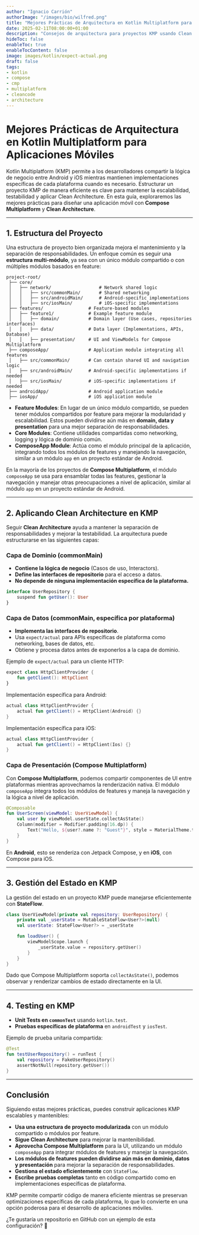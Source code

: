 ```yaml
---
author: "Ignacio Carrión"
authorImage: "/images/bio/wilfred.png"
title: "Mejores Prácticas de Arquitectura en Kotlin Multiplatform para Aplicaciones Móviles"
date: 2025-02-11T08:00:00+01:00
description: "Consejos de arquitectura para proyectos KMP usando Clean Architecture"
hideToc: false
enableToc: true
enableTocContent: false
image: images/kotlin/expect-actual.png
draft: false
tags:
- kotlin
- compose
- cmp
- multiplatform
- cleancode
- architecture
---
```


# Mejores Prácticas de Arquitectura en Kotlin Multiplatform para Aplicaciones Móviles

Kotlin Multiplatform (KMP) permite a los desarrolladores compartir la lógica de negocio entre Android y iOS mientras mantienen implementaciones específicas de cada plataforma cuando es necesario. Estructurar un proyecto KMP de manera eficiente es clave para mantener la escalabilidad, testabilidad y aplicar Clean Architecture. En esta guía, exploraremos las mejores prácticas para diseñar una aplicación móvil con **Compose Multiplatform** y **Clean Architecture**.

---

## 1. **Estructura del Proyecto**

Una estructura de proyecto bien organizada mejora el mantenimiento y la separación de responsabilidades. Un enfoque común es seguir una **estructura multi-módulo**, ya sea con un único módulo compartido o con múltiples módulos basados en feature:

```
project-root/
 ├── core/
 │   ├── network/                  # Network shared logic
 │   │   ├── src/commonMain/       # Shared networking
 │   │   ├── src/androidMain/      # Android-specific implementations
 │   │   ├── src/iosMain/          # iOS-specific implementations
 ├── features/                 # Feature-based modules
 │   ├── feature1/             # Example feature module
 │   │   ├── domain/           # Domain layer (Use cases, repositories interfaces)
 │   │   ├── data/             # Data layer (Implementations, APIs, Database)
 │   │   ├── presentation/     # UI and ViewModels for Compose Multiplatform
 ├── composeApp/               # Application module integrating all features
 │   ├── src/commonMain/       # Can contain shared UI and navigation logic
 │   ├── src/androidMain/      # Android-specific implementations if needed
 │   ├── src/iosMain/          # iOS-specific implementations if needed
 ├── androidApp/               # Android application module
 ├── iosApp/                   # iOS application module
```

- **Feature Modules**: En lugar de un único módulo compartido, se pueden tener módulos compartidos por feature para mejorar la modularidad y escalabilidad. Estos pueden dividirse aún más en **domain, data y presentation** para una mejor separación de responsabilidades.
- **Core Modules**: Contiene utilidades compartidas como networking, logging y lógica de dominio común.
- **ComposeApp Module**: Actúa como el módulo principal de la aplicación, integrando todos los módulos de features y manejando la navegación, similar a un módulo `app` en un proyecto estándar de Android.

En la mayoría de los proyectos de **Compose Multiplatform**, el módulo `composeApp` se usa para ensamblar todas las features, gestionar la navegación y manejar otras preocupaciones a nivel de aplicación, similar al módulo `app` en un proyecto estándar de Android.

---

## 2. **Aplicando Clean Architecture en KMP**

Seguir **Clean Architecture** ayuda a mantener la separación de responsabilidades y mejorar la testabilidad. La arquitectura puede estructurarse en las siguientes capas:

### **Capa de Dominio (commonMain)**

- **Contiene la lógica de negocio** (Casos de uso, Interactors).
- **Define las interfaces de repositorio** para el acceso a datos.
- **No depende de ninguna implementación específica de la plataforma.**

```kotlin
interface UserRepository {
    suspend fun getUser(): User
}
```

### **Capa de Datos (commonMain, específica por plataforma)**

- **Implementa las interfaces de repositorio**.
- Usa `expect/actual` para APIs específicas de plataforma como networking, bases de datos, etc.
- Obtiene y procesa datos antes de exponerlos a la capa de dominio.

Ejemplo de `expect/actual` para un cliente HTTP:

```kotlin
expect class HttpClientProvider {
    fun getClient(): HttpClient
}
```

Implementación específica para Android:

```kotlin
actual class HttpClientProvider {
    actual fun getClient() = HttpClient(Android) {}
}
```

Implementación específica para iOS:

```kotlin
actual class HttpClientProvider {
    actual fun getClient() = HttpClient(Ios) {}
}
```

### **Capa de Presentación (Compose Multiplatform)**

Con **Compose Multiplatform**, podemos compartir componentes de UI entre plataformas mientras aprovechamos la renderización nativa. El módulo `composeApp` integra todos los módulos de features y maneja la navegación y la lógica a nivel de aplicación.

```kotlin
@Composable
fun UserScreen(viewModel: UserViewModel) {
    val user by viewModel.userState.collectAsState()
    Column(modifier = Modifier.padding(16.dp)) {
        Text("Hello, ${user?.name ?: "Guest"}", style = MaterialTheme.typography.h6)
    }
}
```

En **Android**, esto se renderiza con Jetpack Compose, y en **iOS**, con Compose para iOS.

---

## 3. **Gestión del Estado en KMP**

La gestión del estado en un proyecto KMP puede manejarse eficientemente con **StateFlow**.

```kotlin
class UserViewModel(private val repository: UserRepository) {
    private val _userState = MutableStateFlow<User?>(null)
    val userState: StateFlow<User?> = _userState

    fun loadUser() {
        viewModelScope.launch {
            _userState.value = repository.getUser()
        }
    }
}
```

Dado que Compose Multiplatform soporta `collectAsState()`, podemos observar y renderizar cambios de estado directamente en la UI.

---

## 4. **Testing en KMP**

- **Unit Tests en `commonTest`** usando `kotlin.test`.
- **Pruebas específicas de plataforma** en `androidTest` y `iosTest`.

Ejemplo de prueba unitaria compartida:

```kotlin
@Test
fun testUserRepository() = runTest {
    val repository = FakeUserRepository()
    assertNotNull(repository.getUser())
}
```

---

## **Conclusión**

Siguiendo estas mejores prácticas, puedes construir aplicaciones KMP escalables y mantenibles:

- **Usa una estructura de proyecto modularizada** con un módulo compartido o módulos por feature.
- **Sigue Clean Architecture** para mejorar la mantenibilidad.
- **Aprovecha Compose Multiplatform** para la UI, utilizando un módulo `composeApp` para integrar módulos de features y manejar la navegación.
- **Los módulos de features pueden dividirse aún más en dominio, datos y presentación** para mejorar la separación de responsabilidades.
- **Gestiona el estado eficientemente** con `StateFlow`.
- **Escribe pruebas completas** tanto en código compartido como en implementaciones específicas de plataforma.

KMP permite compartir código de manera eficiente mientras se preservan optimizaciones específicas de cada plataforma, lo que lo convierte en una opción poderosa para el desarrollo de aplicaciones móviles.

¿Te gustaría un repositorio en GitHub con un ejemplo de esta configuración? 🚀
